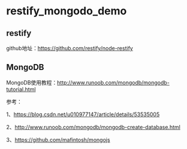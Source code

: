 # restify_mongodo_demo

## restify

github地址：https://github.com/restify/node-restify

## MongoDB

MongoDB使用教程：http://www.runoob.com/mongodb/mongodb-tutorial.html

参考：

1、https://blog.csdn.net/u010977147/article/details/53535005

2、http://www.runoob.com/mongodb/mongodb-create-database.html

3、https://github.com/mafintosh/mongojs
